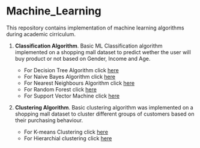 # Machine_Learning

This repository contains implementation of machine learning algorithms during academic cirriculum.

1. **Classification Algorithm**.
Basic ML Classification algorithm implemented on a shopping mall dataset to predict wether the user will buy product or not based on Gender, Income and Age.


   - For Decision Tree Algorithm click [here](https://github.com/Noopuragr/Machine_Learning/blob/master/Classification/Decision_Tree.ipynb)
   - For Naive Bayes Algorithm click [here](https://github.com/Noopuragr/Machine_Learning/blob/master/Classification/Naive_Bayes.ipynb)
   - For Nearest Neighbours Algorithm click [here](https://github.com/Noopuragr/Machine_Learning/blob/master/Classification/KNN.ipynb)
   - For Random Forest click [here](https://github.com/Noopuragr/Machine_Learning/blob/master/Classification/Random%20Forest.ipynb)
   - For Support Vector Machine click [here](https://github.com/Noopuragr/Machine_Learning/blob/master/Classification/SVM.ipynb)
   
   
 2. **Clustering Algorithm**.
 Basic clustering algorithm was implemented on a shopping mall dataset to cluster different groups of customers based on their purchasing     behaviour.
    - For K-means Clustering click [here](https://github.com/Noopuragr/Machine_Learning/blob/master/Clustering/KMeans.ipynb)   
    - For Hierarchial clustering click [here](https://github.com/Noopuragr/Machine_Learning/blob/master/Clustering/Hierarchial_Clustering.ipynb)
    
 
  
